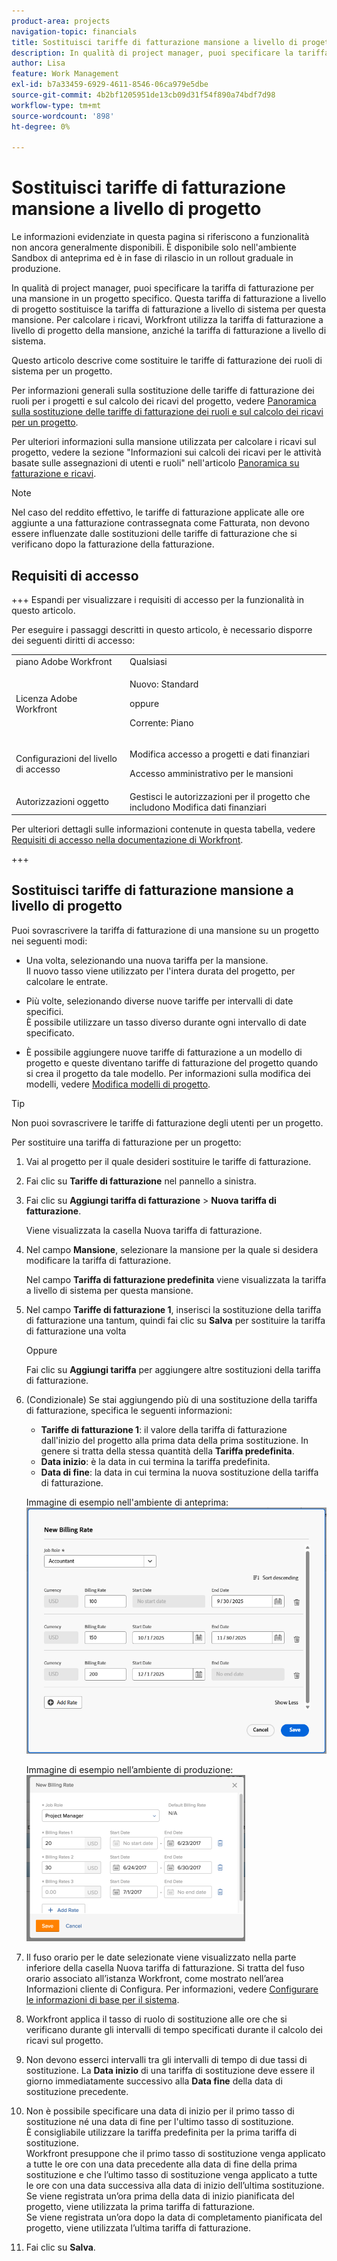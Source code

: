 ```yaml
---
product-area: projects
navigation-topic: financials
title: Sostituisci tariffe di fatturazione mansione a livello di progetto
description: In qualità di project manager, puoi specificare la tariffa di fatturazione per una mansione in un progetto specifico. Questa tariffa di fatturazione a livello di progetto sostituisce la tariffa di fatturazione a livello di sistema per questa mansione. Per calcolare i ricavi, Workfront utilizza la tariffa di fatturazione a livello di progetto della mansione, anziché la tariffa di fatturazione a livello di sistema.
author: Lisa
feature: Work Management
exl-id: b7a33459-6929-4611-8546-06ca979e5dbe
source-git-commit: 4b2bf1205951de13cb09d31f54f890a74bdf7d98
workflow-type: tm+mt
source-wordcount: '898'
ht-degree: 0%

---
```


# Sostituisci tariffe di fatturazione mansione a livello di progetto

<span class="preview">Le informazioni evidenziate in questa pagina si riferiscono a funzionalità non ancora generalmente disponibili. È disponibile solo nell&#39;ambiente Sandbox di anteprima ed è in fase di rilascio in un rollout graduale in produzione.</span>

In qualità di project manager, puoi specificare la tariffa di fatturazione per una mansione in un progetto specifico. Questa tariffa di fatturazione a livello di progetto sostituisce la tariffa di fatturazione a livello di sistema per questa mansione. Per calcolare i ricavi, Workfront utilizza la tariffa di fatturazione a livello di progetto della mansione, anziché la tariffa di fatturazione a livello di sistema.

Questo articolo descrive come sostituire le tariffe di fatturazione dei ruoli di sistema per un progetto.

Per informazioni generali sulla sostituzione delle tariffe di fatturazione dei ruoli per i progetti e sul calcolo dei ricavi del progetto, vedere [Panoramica sulla sostituzione delle tariffe di fatturazione dei ruoli e sul calcolo dei ricavi per un progetto](../../../manage-work/projects/project-finances/override-role-billing-rates-and-calculate-project-revenue.md).

Per ulteriori informazioni sulla mansione utilizzata per calcolare i ricavi sul progetto, vedere la sezione &quot;Informazioni sui calcoli dei ricavi per le attività basate sulle assegnazioni di utenti e ruoli&quot; nell&#39;articolo [Panoramica su fatturazione e ricavi](../../../manage-work/projects/project-finances/billing-and-revenue-overview.md).

>[!NOTE]
>
>Nel caso del reddito effettivo, le tariffe di fatturazione applicate alle ore aggiunte a una fatturazione contrassegnata come Fatturata, non devono essere influenzate dalle sostituzioni delle tariffe di fatturazione che si verificano dopo la fatturazione della fatturazione.

## Requisiti di accesso

+++ Espandi per visualizzare i requisiti di accesso per la funzionalità in questo articolo.

Per eseguire i passaggi descritti in questo articolo, è necessario disporre dei seguenti diritti di accesso:

<table style="table-layout:auto"> 
 <col> 
 <col> 
 <tbody> 
  <tr> 
   <td role="rowheader">piano Adobe Workfront</td> 
   <td>Qualsiasi</td> 
  </tr> 
  <tr> 
   <td role="rowheader">Licenza Adobe Workfront</td> 
   <td>
   <p>Nuovo: Standard</p>
   <p>oppure</p>
   <p>Corrente: Piano</p></td> 
  </tr> 
  <tr> 
   <td role="rowheader">Configurazioni del livello di accesso</td> 
   <td> <p>Modifica accesso a progetti e dati finanziari</p> <p>Accesso amministrativo per le mansioni</p></td> 
  </tr> 
  <tr> 
   <td role="rowheader">Autorizzazioni oggetto</td> 
   <td>Gestisci le autorizzazioni per il progetto che includono Modifica dati finanziari </td> 
  </tr> 
 </tbody> 
</table>

Per ulteriori dettagli sulle informazioni contenute in questa tabella, vedere [Requisiti di accesso nella documentazione di Workfront](/help/quicksilver/administration-and-setup/add-users/access-levels-and-object-permissions/access-level-requirements-in-documentation.md).

+++

## Sostituisci tariffe di fatturazione mansione a livello di progetto

Puoi sovrascrivere la tariffa di fatturazione di una mansione su un progetto nei seguenti modi:

* Una volta, selezionando una nuova tariffa per la mansione.\
  Il nuovo tasso viene utilizzato per l&#39;intera durata del progetto, per calcolare le entrate.

* Più volte, selezionando diverse nuove tariffe per intervalli di date specifici.\
  È possibile utilizzare un tasso diverso durante ogni intervallo di date specificato.

* È possibile aggiungere nuove tariffe di fatturazione a un modello di progetto e queste diventano tariffe di fatturazione del progetto quando si crea il progetto da tale modello. Per informazioni sulla modifica dei modelli, vedere [Modifica modelli di progetto](/help/quicksilver/manage-work/projects/create-and-manage-templates/edit-templates.md).

>[!TIP]
>
>Non puoi sovrascrivere le tariffe di fatturazione degli utenti per un progetto.

Per sostituire una tariffa di fatturazione per un progetto:

1. Vai al progetto per il quale desideri sostituire le tariffe di fatturazione.
1. Fai clic su **Tariffe di fatturazione** nel pannello a sinistra.
1. Fai clic su **Aggiungi tariffa di fatturazione** > **Nuova tariffa di fatturazione**.

   Viene visualizzata la casella Nuova tariffa di fatturazione.

1. Nel campo **Mansione**, selezionare la mansione per la quale si desidera modificare la tariffa di fatturazione.

   Nel campo **Tariffa di fatturazione predefinita** viene visualizzata la tariffa a livello di sistema per questa mansione.

1. Nel campo **Tariffe di fatturazione 1**, inserisci la sostituzione della tariffa di fatturazione una tantum, quindi fai clic su **Salva** per sostituire la tariffa di fatturazione una volta

   Oppure

   Fai clic su **Aggiungi tariffa** per aggiungere altre sostituzioni della tariffa di fatturazione.

1. (Condizionale) Se stai aggiungendo più di una sostituzione della tariffa di fatturazione, specifica le seguenti informazioni:

   * **Tariffe di fatturazione 1**: il valore della tariffa di fatturazione dall&#39;inizio del progetto alla prima data della prima sostituzione. In genere si tratta della stessa quantità della **Tariffa predefinita**.
   * **Data inizio**: è la data in cui termina la tariffa predefinita.
   * **Data di fine**: la data in cui termina la nuova sostituzione della tariffa di fatturazione.

   <span class="preview">Immagine di esempio nell&#39;ambiente di anteprima:</span>
   ![Tariffe di fatturazione con date di sostituzione](assets/billing-rates-093025.png)

   Immagine di esempio nell’ambiente di produzione:
   ![Tariffe di fatturazione con date di sostituzione](assets/new-billing-rate-with-adjustment-dates-350x266.png)

1. Il fuso orario per le date selezionate viene visualizzato nella parte inferiore della casella Nuova tariffa di fatturazione. Si tratta del fuso orario associato all’istanza Workfront, come mostrato nell’area Informazioni cliente di Configura. Per informazioni, vedere [Configurare le informazioni di base per il sistema](../../../administration-and-setup/get-started-wf-administration/configure-basic-info.md).
1. Workfront applica il tasso di ruolo di sostituzione alle ore che si verificano durante gli intervalli di tempo specificati durante il calcolo dei ricavi sul progetto.
1. Non devono esserci intervalli tra gli intervalli di tempo di due tassi di sostituzione. La **Data inizio** di una tariffa di sostituzione deve essere il giorno immediatamente successivo alla **Data fine** della data di sostituzione precedente.

1. Non è possibile specificare una data di inizio per il primo tasso di sostituzione né una data di fine per l&#39;ultimo tasso di sostituzione.\
   È consigliabile utilizzare la tariffa predefinita per la prima tariffa di sostituzione.\
   Workfront presuppone che il primo tasso di sostituzione venga applicato a tutte le ore con una data precedente alla data di fine della prima sostituzione e che l’ultimo tasso di sostituzione venga applicato a tutte le ore con una data successiva alla data di inizio dell’ultima sostituzione.\
   Se viene registrata un’ora prima della data di inizio pianificata del progetto, viene utilizzata la prima tariffa di fatturazione.\
   Se viene registrata un’ora dopo la data di completamento pianificata del progetto, viene utilizzata l’ultima tariffa di fatturazione.

1. Fai clic su **Salva**.
